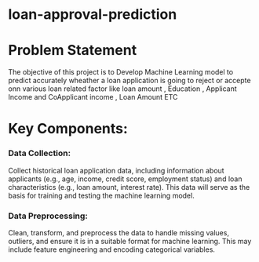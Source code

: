 # loan-approval-prediction
# Problem Statement
The objective of this project is to Develop Machine Learning model to predict accurately wheather a loan application is going to reject or accepte  onn various loan related  factor like loan amount , Education , Applicant Income and CoApplicant income  , Loan Amount ETC
# Key Components:
### Data Collection: 
Collect historical loan application data, including information about applicants (e.g., age, income, credit score, employment status) and loan characteristics (e.g., loan amount, interest rate). This data will serve as the basis for training and testing the machine learning model.

### Data Preprocessing: 
Clean, transform, and preprocess the data to handle missing values, outliers, and ensure it is in a suitable format for machine learning. This may include feature engineering and encoding categorical variables.



